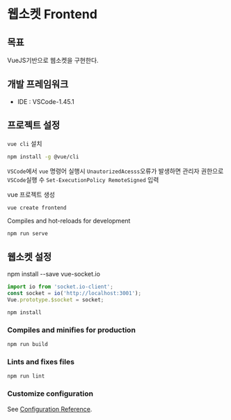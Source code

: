 # 웹소켓 Frontend

## 목표
VueJS기반으로 웹소켓을 구현한다.


## 개발 프레임워크
 - IDE : VSCode-1.45.1


## 프로젝트 설정

`vue cli` 설치
```bash
npm install -g @vue/cli
```

`VSCode`에서 `vue` 명령어 실행시 `UnautorizedAcesss`오류가 발생하면 관리자 권한으로 `VSCode`실행 수 `Set-ExecutionPolicy RemoteSigned` 입력

vue 프로젝트 생성
```bash
vue create frontend
```

Compiles and hot-reloads for development
```
npm run serve
```

## 웹소켓 설정

npm install --save vue-socket.io

```js
import io from 'socket.io-client';
const socket = io('http://localhost:3001');
Vue.prototype.$socket = socket;
```






```
npm install
```

### Compiles and minifies for production
```
npm run build
```

### Lints and fixes files
```
npm run lint
```

### Customize configuration
See [Configuration Reference](https://cli.vuejs.org/config/).
